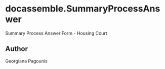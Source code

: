 # docassemble.SummaryProcessAnswer

Summary Process Answer Form - Housing Court

## Author

Georgiana Pagounis

